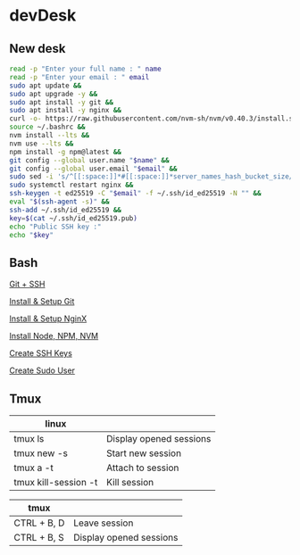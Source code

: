 # devDesk

## New desk

```sh
read -p "Enter your full name : " name
read -p "Enter your email : " email
sudo apt update &&
sudo apt upgrade -y &&
sudo apt install -y git &&
sudo apt install -y nginx &&
curl -o- https://raw.githubusercontent.com/nvm-sh/nvm/v0.40.3/install.sh | bash &&
source ~/.bashrc &&
nvm install --lts &&
nvm use --lts &&
npm install -g npm@latest &&
git config --global user.name "$name" &&
git config --global user.email "$email" &&
sudo sed -i 's/^[[:space:]]*#[[:space:]]*server_names_hash_bucket_size/        server_names_hash_bucket_size/' /etc/nginx/nginx.conf &&
sudo systemctl restart nginx &&
ssh-keygen -t ed25519 -C "$email" -f ~/.ssh/id_ed25519 -N "" &&
eval "$(ssh-agent -s)" &&
ssh-add ~/.ssh/id_ed25519 &&
key=$(cat ~/.ssh/id_ed25519.pub)
echo "Public SSH key :"
echo "$key"
```

## Bash

[Git + SSH](https://github.com/Zdep88/devDesk/blob/main/git_ssh.sh)

[Install & Setup Git](https://github.com/Zdep88/devDesk/blob/main/git.sh)

[Install & Setup NginX](https://github.com/Zdep88/devDesk/blob/main/nginx.sh)

[Install Node, NPM, NVM](https://github.com/Zdep88/devDesk/blob/main/node.sh)

[Create SSH Keys](https://github.com/Zdep88/devDesk/blob/main/ssh.sh)

[Create Sudo User](https://github.com/Zdep88/devDesk/blob/main/sudoer.sh)

## Tmux

|linux||
|-|-|
| tmux ls  | Display opened sessions |
| tmux new -s <Name> | Start new session |
| tmux a -t <Name> | Attach to session |
| tmux kill-session -t <Name> | Kill session |

|tmux||
|-------------|-------------|
| CTRL + B, D | Leave session |
| CTRL + B, S | Display opened sessions |
